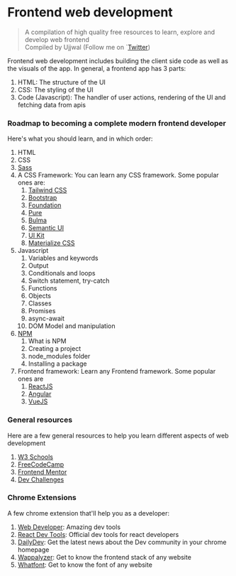 # Frontend web development

> A compilation of high quality free resources to learn, explore and develop web frontend <br/>
> Compiled by Ujjwal
> (Follow me on `[Twitter](https://twitter.com/ujjwalscript))

Frontend web development includes building the client side code as well as the visuals of the app. In general, a frontend app has 3 parts:

1. HTML: The structure of the UI
2. CSS: The styling of the UI
3. Code (Javascript): The handler of user actions, rendering of the UI and fetching data from apis

### Roadmap to becoming a complete modern frontend developer
Here's what you should learn, and in which order:
<br>
1. HTML
2. CSS 
3. [Sass](https://sass-lang.com/documentation/syntax)
4. A CSS Framework: You can learn any CSS framework. Some popular ones are:
   1. [Tailwind CSS](https://tailwindcss.com/)
   2. [Bootstrap](https://getbootstrap.com/)
   3. [Foundation](https://foundation.zurb.com/)
   4. [Pure](https://purecss.io/)
   5. [Bulma](https://bulma.io/)
   6. [Semantic UI](https://semantic-ui.com/)
   7. [UI Kit](https://getuikit.com/)
   8. [Materialize CSS](https://materializecss.com/)
5. Javascript 
   1. Variables and keywords
   2. Output
   3. Conditionals and loops
   4. Switch statement, try-catch
   5. Functions
   6. Objects
   7. Classes
   8. Promises
   9. async-await
   10. DOM Model and manipulation
6. [NPM](https://www.npmjs.com/)
   1. What is NPM
   2. Creating a project
   3. node_modules folder
   4. Installing a package
7. Frontend framework: Learn any Frontend framework. Some popular ones are
   1. [ReactJS](https://reactjs.org/)
   2. [Angular](https://angular.io/)
   3. [VueJS](https://vuejs.org/)

### General resources

Here are a few general resources to help you learn different aspects of web development

1. [W3 Schools](https://www.w3schools.com/)
2. [FreeCodeCamp](https://freecodecamp.org)
3. [Frontend Mentor](http://frontendmentor.io/)
4. [Dev Challenges](https://devchallenges.io/)

### Chrome Extensions

A few chrome extension that'll help you as a developer:

1. [Web Developer](https://chrome.google.com/webstore/detail/web-developer/bfbameneiokkgbdmiekhjnmfkcnldhhm): Amazing dev tools
1. [React Dev Tools](https://chrome.google.com/webstore/detail/react-developer-tools/fmkadmapgofadopljbjfkapdkoienihi?hl=en): Official dev tools for react developers
1. [DailyDev](https://api.daily.dev/get?r=rahxul): Get the latest news about the Dev community in your chrome homepage
1. [Wappalyzer](https://chrome.google.com/webstore/detail/wappalyzer/gppongmhjkpfnbhagpmjfkannfbllamg): Get to know the frontend stack of any website
1. [Whatfont](https://chrome.google.com/webstore/detail/whatfont/jabopobgcpjmedljpbcaablpmlmfcogm): Get to know the font of any website


